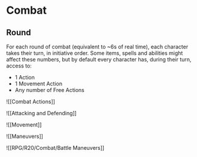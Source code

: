 # Combat
## Round
For each round of combat (equivalent to ~6s of real time), each character takes their turn, in initiative order. Some items, spells and abilities might affect these numbers, but by default every character has, during their turn, access to:

- 1 Action
- 1 Movement Action
- Any number of Free Actions

![[Combat Actions]]

![[Attacking and Defending]]

![[Movement]]

![[Maneuvers]]

![[RPG/R20/Combat/Battle Maneuvers]]